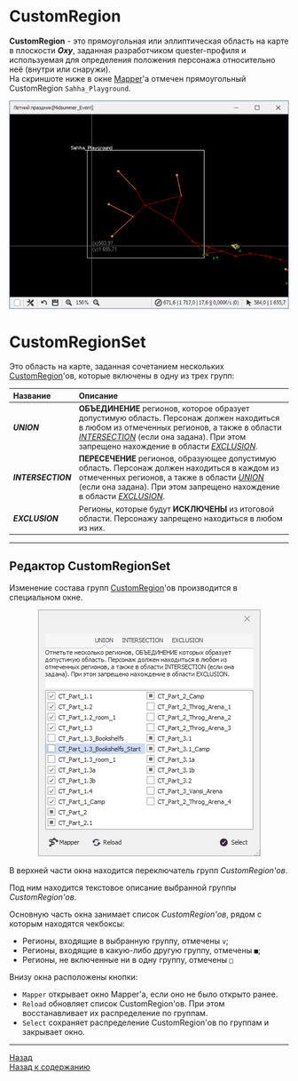 # **CustomRegion**

<a name ="ref-CustomRegion">**CustomRegion**</a> - это прямоугольная или эллиптическая область на карте в плоскости ***Oxy***, заданная разработчиком quester-профиля и используемая для определения положения персонажа  относительно неё (внутри или снаружи).<br/> 
На скриншоте ниже в окне [Mapper](../General/Glossary-RU.md#ref-Mapper)'a отмечен прямоугольный CustomRegion ``Sahha_Playground``.

<p align="center"><img src="img/Mapper-CustomRegion.PNG"></p>

# <a name ="ref-CustomRegionSet"></a>**CustomRegionSet**

Это область на карте, заданная сочетанием нескольких [CustomRegion](#def-CustomRegion)'ов, которые включены в одну из трех групп:

|**Название**|**Описание**|
|:-----------|:-----------|
|<a name ="ref-CustomRegion-UNION">***UNION***</a> | **ОБЪЕДИНЕНИЕ** регионов, которое образует допустимую область. Персонаж должен находиться в любом из отмеченных регионов, а также в области [*INTERSECTION*](#ref-CustomRegion-INTERSECTION) (если она задана). При этом запрещено нахождение в области [*EXCLUSION*](#ref-CustomRegion-EXCLUSION).
|<a name ="ref-CustomRegion-INTERSECTION">***INTERSECTION***</a> | **ПЕРЕСЕЧЕНИЕ** регионов, образующее допустимую область. Персонаж должен находиться в каждом из отмеченных регионов, а также в области [*UNION*](#ref-CustomRegion-UNION) (если она задана). При этом запрещено нахождение в области [*EXCLUSION*](#ref-CustomRegion-EXCLUSION).
|<a name ="ref-CustomRegion-EXCLUSION">***EXCLUSION***</a> | Регионы, которые будут **ИСКЛЮЧЕНЫ** из итоговой области. Персонажу запрещено находиться в любом из них.

---

## <a name ="ref-CustomRegionSet-Editor"></a>**Редактор CustomRegionSet**
Изменение состава групп [CustomRegion](#def-CustomRegion)'ов производится в специальном окне.

<p align="center"><img src="img/CustomRegionSet-Editor-Union.PNG"></p>

В верхней части окна находится переключатель групп *CustomRegion'ов*.

Под ним находится текстовое описание выбранной группы *CustomRegion'ов*.

Основную часть окна занимает список *CustomRegion'ов*, рядом с которым находятся чекбоксы:
- Регионы, входящие в выбранную группу, отмечены ``v``;
- Регионы, входящие в какую-либо другую группу, отмечены ``■``;
- Регионы, не включенные ни в одну группу, отмечены ``□``

Внизу окна расположены кнопки:
- ``Mapper`` открывает окно Mapper'a, если оно не было открыто ранее.
- ``Reload`` обновляет список CustomRegion'ов. При этом восстанавливает их распределение по группам.
- ``Select`` сохраняет распределение CustomRegion'ов по группам и закрывает окно.


---

<a href="javascript:history.back()">Назад</a>  
[Назад к содержанию](../index.md)